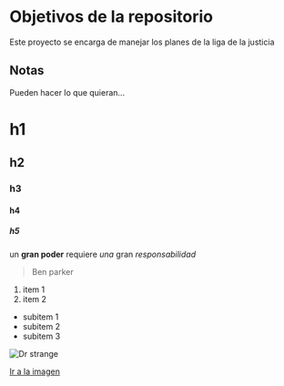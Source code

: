 # Objetivos de la repositorio

Este proyecto se encarga de manejar los planes de la liga de la justicia


## Notas
Pueden hacer lo que quieran...

# h1
## h2
### h3
#### h4
##### h5

un **gran poder** requiere _una_ gran *responsabilidad*
> Ben parker

1. item 1
2. item 2
  * subitem 1
  * subitem 2
  * subitem 3

![Dr strange](https://www.historiadelcomic.com/wp-content/uploads/2019/10/dr-strange-comic.jpg)

[Ir a la imagen](https://www.historiadelcomic.com/wp-content/uploads/2019/10/dr-strange-comic.jpg)

